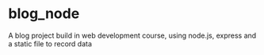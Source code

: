 # blog_node
A blog project build in web development course, using node.js, express and a static file to record data
